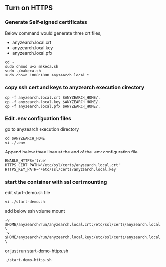 ## Turn on HTTPS

### Generate Self-signed certificates
Below command would generate three crt files, 
- anyzearch.local.crt
- anyzearch.local.key
- anyzearch.local.pfx
```
cd ~
sudo chmod u+x makeca.sh
sudo ./makeca.sh
sudo chown 1000:1000 anyzearch.local.*
```

### copy ssh cert and keys to anyzearch execution directory
```
cp -f anyzearch.local.crt $ANYZEARCH_HOME/.
cp -f anyzearch.local.key $ANYZEARCH_HOME/.
cp -f anyzearch.local.pfx $ANYZEARCH_HOME/.
```


### Edit .env configuation files
go to anyzearch execution directory
```
cd $ANYZEARCH_HOME
vi ./.env
```
Append below three lines at the end of the .env configuration file
```
ENABLE_HTTPS='true'
HTTPS_CERT_PATH='/etc/ssl/certs/anyzearch.local.crt'
HTTPS_KEY_PATH='/etc/ssl/certs/anyzearch.local.key'
```

### start the container with ssl cert mounting
edit start-demo.sh file
```
vi ./start-demo.sh
```
add below ssh volume mount
```
-v $HOME/anyzearch/run/anyzearch.local.crt:/etc/ssl/certs/anyzearch.local.crt \
-v $HOME/anyzearch/run/anyzearch.local.key:/etc/ssl/certs/anyzearch.local.key \
```
or just run start-demo-https.sh
```
./start-demo-https.sh
```


